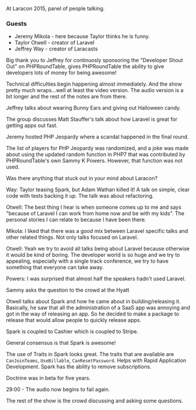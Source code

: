
At Laracon 2015, panel of people talking.

### Guests
* Jeremy Mikola - here because Taylor thinks he is funny.
* Taylor Otwell - creator of Laravel
* Jeffrey Way - creator of Laracasts

Big thank you to Jeffrey for continuosly sponsoring the "Developer Shout Out" on PHPRoundTable, gives PHPRoundTable the ability to give developers lots of money for being awesome!

Technical difficulties begin happening almost immediately. And the show pretty much wraps...well at least the video version. The audio version is a bit longer and the rest of the notes are from there.

Jeffrey talks about wearing Bunny Ears and giving out Halloween candy.

The group discusses Matt Stauffer's talk about how Laravel is great for getting apps out fast.

Jeremy hosted PHP Jeopardy where a scandal happened in the final round.

The list of players for PHP Jeopardy was randomized, and a joke was made about using the updated random function in PHP7 that was contributed by PHPRoundTable's own Sammy K Powers. However, that function was not used.

Was there anything that stuck out in your mind about Laracon?

Way: Taylor teasing Spark, but Adam Wathan killed it! A talk on simple, clear code with tests backing it up. The talk was about refactoring.

Otwell: The best thing I hear is when someone comes up to me and says "because of Laravel I can work from home now and be with my kids". The personal stories I can relate to because I have been there.

Mikola: I liked that there was a good mix between Laravel specific talks and other related things. Not only talks focused on Laravel.

Otwell: Yeah we try to avoid all talks being about Laravel because otherwise it would be kind of boring. The developer world is so huge and we try to appealing, especially with a single track conference, we try to have something that everyone can take away.

Powers: I was surprised that almost half the speakers hadn't used Laravel.

Sammy asks the question to the crowd at the Hyatt

Otwell talks about Spark and how he came about in building/releasing it. Basically, he saw that all the administration of a SaaS app was annoying and got in the way of releasing an app. So he decided to make a package to release that would allow people to quickly release apps.

Spark is coupled to Cashier which is coupled to Stripe. 

General consensus is that Spark is awesome!

The use of Traits in Spark looks great. The traits that are available are `CanJoinTeams`, `UseBillable`, `CanResetPassword`. Helps with Rapid Application Development. Spark has the ability to remove subscriptions.

Doctrine was in beta for five years.

29:00 - The audio now begins to fail again.

The rest of the show is the crowd discussing and asking some questions.

